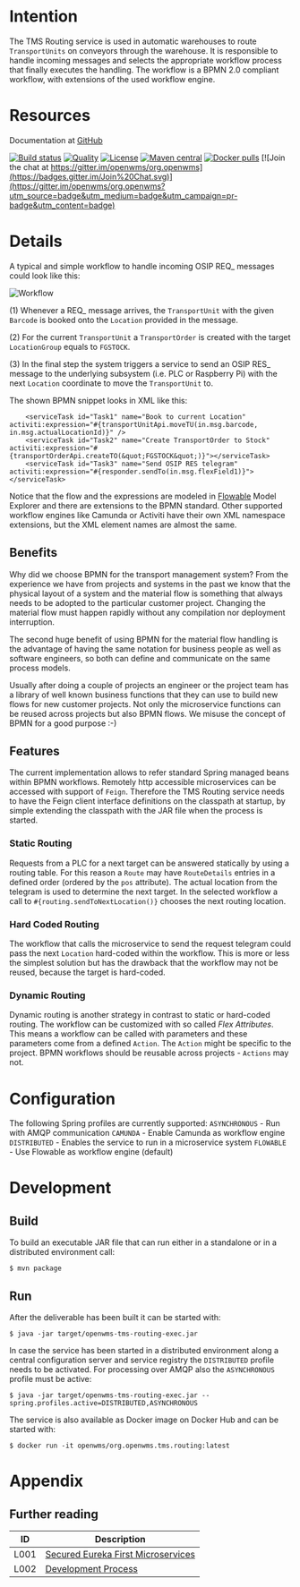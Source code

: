 # Intention
The TMS Routing service is used in automatic warehouses to route `TransportUnits` on conveyors through the warehouse. It is responsible to
handle incoming messages and selects the appropriate workflow process that finally executes the handling. The workflow is a BPMN 2.0
compliant workflow, with extensions of the used workflow engine.

# Resources
Documentation at [GitHub](https://github.com/openwms/org.openwms.tms.routing/wiki)

[![Build status](https://github.com/openwms/org.openwms.tms.routing/actions/workflows/master-build.yml/badge.svg)](https://github.com/openwms/org.openwms.tms.routing/actions/workflows/master-build.yml)
[![Quality](https://sonarcloud.io/api/project_badges/measure?project=org.openwms:org.openwms.tms.routing&metric=alert_status)](https://sonarcloud.io/dashboard?id=org.openwms:org.openwms.tms.routing)
[![License](https://img.shields.io/badge/License-Apache%202.0-blue.svg)](LICENSE)
[![Maven central](https://img.shields.io/maven-central/v/org.openwms/org.openwms.tms.routing)](https://search.maven.org/search?q=a:org.openwms.tms.routing)
[![Docker pulls](https://img.shields.io/docker/pulls/openwms/org.openwms.tms.routing)](https://hub.docker.com/r/openwms/org.openwms.tms.routing)
[![Join the chat at https://gitter.im/openwms/org.openwms](https://badges.gitter.im/Join%20Chat.svg)](https://gitter.im/openwms/org.openwms?utm_source=badge&utm_medium=badge&utm_campaign=pr-badge&utm_content=badge)

# Details

A typical and simple workflow to handle incoming OSIP REQ_ messages could look like this:

![Workflow][1]
 
(1) Whenever a REQ_ message arrives, the `TransportUnit` with the given `Barcode` is booked onto the `Location` provided in the message.

(2) For the current `TransportUnit` a `TransportOrder` is created with the target `LocationGroup` equals to `FGSTOCK`.

(3) In the final step the system triggers a service to send an OSIP RES_ message to the underlying subsystem (i.e. PLC or Raspberry Pi) with
the next `Location` coordinate to move the `TransportUnit` to.

The shown BPMN snippet looks in XML like this:

```
    <serviceTask id="Task1" name="Book to current Location" activiti:expression="#{transportUnitApi.moveTU(in.msg.barcode, in.msg.actualLocationId)}" />
    <serviceTask id="Task2" name="Create TransportOrder to Stock" activiti:expression="#{transportOrderApi.createTO(&quot;FGSTOCK&quot;)}"></serviceTask>
    <serviceTask id="Task3" name="Send OSIP RES telegram" activiti:expression="#{responder.sendTo(in.msg.flexField1)}"></serviceTask>
```

Notice that the flow and the expressions are modeled in [Flowable](https://www.flowable.org) Model Explorer and there are extensions to the
BPMN standard. Other supported workflow engines like Camunda or Activiti have their own XML namespace extensions, but the XML element names
are almost the same.

## Benefits

Why did we choose BPMN for the transport management system? From the experience we have from projects and systems in the past we know that
the physical layout of a system and the material flow is something that always needs to be adopted to the particular customer project.
Changing the material flow must happen rapidly without any compilation nor deployment interruption.

The second huge benefit of using BPMN for the material flow handling is the advantage of having the same notation for business people as
well as software engineers, so both can define and communicate on the same process models.

Usually after doing a couple of projects an engineer or the project team has a library of well known business functions that they can use to
build new flows for new customer projects. Not only the microservice functions can be reused across projects but also BPMN flows. We misuse
the concept of BPMN for a good purpose :-)

## Features

The current implementation allows to refer standard Spring managed beans within BPMN workflows. Remotely http accessible microservices can
be accessed with support of `Feign`. Therefore the TMS Routing service needs to have the Feign client interface definitions on the classpath
at startup, by simple extending the classpath with the JAR file when the process is started.

### Static Routing

Requests from a PLC for a next target can be answered statically by using a routing table. For this reason a `Route` may have `RouteDetails`
entries in a defined order (ordered by the `pos` attribute). The actual location from the telegram is used to determine the next target. In
the selected workflow a call to `#{routing.sendToNextLocation()}` chooses the next routing location.

### Hard Coded Routing

The workflow that calls the microservice to send the request telegram could pass the next `Location` hard-coded within the workflow. This is
more or less the simplest solution but has the drawback that the workflow may not be reused, because the target is hard-coded.
 
### Dynamic Routing

Dynamic routing is another strategy in contrast to static or hard-coded routing. The workflow can be customized with so called
*Flex Attributes*. This means a workflow can be called with parameters and these parameters come from a defined `Action`. The `Action` might
be specific to the project. BPMN workflows should be reusable across projects - `Actions` may not.

# Configuration

The following Spring profiles are currently supported:
`ASYNCHRONOUS` - Run with AMQP communication
`CAMUNDA` - Enable Camunda as workflow engine
`DISTRIBUTED` - Enables the service to run in a microservice system
`FLOWABLE` - Use Flowable as workflow engine (default)

# Development

## Build

To build an executable JAR file that can run either in a standalone or in a distributed environment call:

```
$ mvn package
```

## Run

After the deliverable has been built it can be started with:
```
$ java -jar target/openwms-tms-routing-exec.jar
```

In case the service has been started in a distributed environment along a central configuration server and service registry the
`DISTRIBUTED` profile needs to be activated. For processing over AMQP also the `ASYNCHRONOUS` profile must be active:

```
$ java -jar target/openwms-tms-routing-exec.jar --spring.profiles.active=DISTRIBUTED,ASYNCHRONOUS
```

The service is also available as Docker image on Docker Hub and can be started with:
```
$ docker run -it openwms/org.openwms.tms.routing:latest
```
 
# Appendix

## Further reading

ID   | Description
---- | -----------
L001 | [Secured Eureka First Microservices](https://github.com/openwms/org.openwms/wiki/Secured-Eureka-First-services-on-Heroku)
L002 | [Development Process](src/site/markdown/development.md)

[1]: src/site/resources/images/workflow.png

